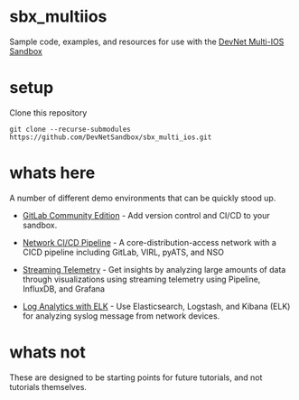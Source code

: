 # sbx_multiios

Sample code, examples, and resources for use with the [DevNet Multi-IOS Sandbox](https://devnetsandbox.cisco.com/RM/Diagram/Index/6b023525-4e7f-4755-81ae-05ac500d464a?diagramType=Topology)

# setup

Clone this repository

```
git clone --recurse-submodules https://github.com/DevNetSandbox/sbx_multi_ios.git
```


# whats here

A number of different demo environments that can be quickly stood up.

* [GitLab Community Edition](./gitlab/) - Add version control and CI/CD to your sandbox.

* [Network CI/CD Pipeline](./cicd-3tier/) - A core-distribution-access network with a CICD pipeline including GitLab, VIRL, pyATS, and NSO

* [Streaming Telemetry](./metrics-pig/) - Get insights by analyzing large amounts of data through visualizations using streaming telemetry using Pipeline, InfluxDB, and Grafana

* [Log Analytics with ELK](./metrics-elk/) - Use Elasticsearch, Logstash, and Kibana (ELK) for analyzing syslog message from network devices.

# whats not

These are designed to be starting points for future tutorials, and not tutorials themselves.
